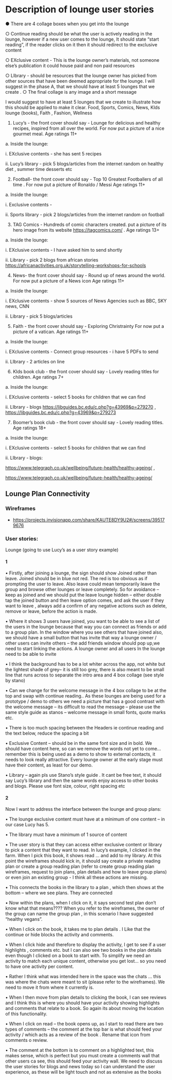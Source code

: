 # Description of lounge user stories

● There are 4 collage boxes when you get into the lounge

○ Continue reading should be what the user is actively reading in the lounge,
however if a new user comes to the lounge, It should state “start reading”, if the
reader clicks on it then it should redirect to the exclusive content

○ EXclusive content - This is the lounge owner’s materials, not someone else’s
publication it could house paid and non paid resources

○ LIbrary - should be resources that the lounge owner has picked from other
sources that have been deemed appropriate for the lounge. I will suggest in the
phase A, that we should have at least 5 lounges that we create .
○ The final collage is any image and a short message

I would suggest to have at least 5 lounges that we create to illustrate how this should be applied
to make it clear. Food, Sports, Comics, News, KIds lounge (books), Faith , Fashion, Wellness

1. Lucy’s - the front cover should say - Lounge for delicious and healthy recipes, inspired
from all over the world. For now put a picture of a nice gourmet meal. Age ratings 11+

a. Inside the lounge:

i. EXclusive contents - she has sent 5 recipes

ii. Lucy’s library - pick 5 blogs/articles from the internet random on healthy
diet , summer time desserts etc

2. Football- the front cover should say - Top 10 Greatest Footballers of all time . For now
put a picture of Ronaldo / Messi Age ratings 11+

a. Inside the lounge:

i. Exclusive contents -

ii. Sports library - pick 2 blogs/articles from the internet random on football

3. TAG Comics - Hundreds of comic characters created. put a picture of its hero image
from its website https://tagcomics.com/ . Age ratings 13+

a. Inside the lounge:

i. EXclusive contents - I have asked him to send shortly

ii. Library - pick 2 blogs from african stories
https://africanactivities.org.uk/storytelling-workshops-for-schools

4. News- the front cover should say - Round up of news around the world. For now put a
picture of a News icon Age ratings 11+

a. Inside the lounge:

i. EXclusive contents - show 5 sources of News Agencies such as BBC,
SKY news, CNN

ii. Library - pick 5 blogs/articles

5. Faith - the front cover should say - Exploring Christrainty For now put a picture of a
vatican. Age ratings 11+ 

a. Inside the lounge: 

i. EXclusive contents - Connect group resources - i have 5 PDFs to send

ii. LIbrary - 2 articles on line

6. KIds book club - the front cover should say - Lovely reading titles for children. Age
ratings 7+

a. Inside the lounge: 

i. EXclusive contents - select 5 books for children that we can find

ii. LIbrary - blogs https://libguides.bc.edu/c.php?g=43969&p=279270 ,
https://libguides.bc.edu/c.php?g=43969&p=279273

7. Boomer’s book club - the front cover should say - Lovely reading titles. Age ratings 18+

a. Inside the lounge:

i. EXclusive contents - select 5 books for children that we can find

ii. LIbrary - blogs:

https://www.telegraph.co.uk/wellbeing/future-health/healthy-ageing/ ,

https://www.telegraph.co.uk/wellbeing/future-health/healthy-ageing/


## Lounge Plan Connectivity


### Wireframes 

- https://projects.invisionapp.com/share/KAUTE8DY9U2#/screens/395179676

### User stories:

Lounge (going to use Lucy’s as a user story example)

#### 1

• Firstly, after joining a lounge, the sign should show Joined rather than leave.
Joined should be in blue not red. The red is too obvious as if prompting the user
to leave. Also leave could mean temporarily leave the group and browse other
lounges or leave completely. So for avoidance – keep as joined and we should
put the leave lounge hidden – either double tap the joined button and then leave
option comes, and ask the user if they want to leave , always add a confirm of
any negative actions such as delete, remove or leave, before the action is made.


• Where it shows 3 users have joined, you want to be able to see a list of the users
in the lounge because that way you can connect as friends or add to a group
plan. In the window where you see others that have joined also, we should have
a small button that has invite that way a lounge owner / other users can invite
others – the add friends window should pop up,we need to start linking the
actions. A lounge owner and all users In the lounge need to be able to invite


• I think the background has to be a lot whiter across the app, not white but the
lightest shade of grey– it is still too grey, there is also meant to be small line that
runs across to separate the intro area and 4 box collage (see style by stano)


• Can we change for the welcome message in the 4 box collage to be at the top
and swap with continue reading.. As these lounges are being used for a
prototype / demo to others we need a picture that has a good contrast with the
welcome message – its difficult to read the message – please use the same style
guide as stanos – welcome message in small fonts, quote marks etc.


• There is too much spacing between the Headers ie continue reading and the text
below, reduce the spacing a bit


• Exclusive Content – should be in the same font size and in bold. We should have
content here, so can we remove the words not yet to come... remember this is
being used as a demo to show to external contacts, it needs to look really
attractive. Every lounge owner at the early stage must have their content, as
least for our demo.


• Library – again pls use Stano’s style guide . It cant be free text, it should say
Lucy’s library and then the same words enjoy access to other books and blogs.
Please use font size, colour, right spacing etc

#### 2

Now I want to address the interface between the lounge and group plans:


• The lounge exclusive content must have at a minimum of one content – in our
case Lucy has 5.


• The library must have a minimum of 1 source of content


• The user story is that they can access either exclusive content or library to pick a
content that they want to read. In lucy’s example, I clicked in the farm. When I
pick this book, it shows read … and add to my library. At this point the
wireframes should kick in, it should say create a private reading plan or create a
group reading plan (refer to create group reading plan wireframes, request to join
plans, plan details and how to leave group plans) or even join an existing group -
I think all these actions are missing.


• This connects the books in the library to a plan , which then shows at the bottom
– where we see plans. They are connected


• Now within the plans, when I click on it, it says second test plan don’t know what
that means???? When you refer to the wireframes, the owner of the group can
name the group plan , in this scenario I have suggested “healthy vegans”.


• When I click on the book, it takes me to plan details . I Like that the continue or
hide blocks the activity and comments.


• When I click hide and therefore to display the activity, I get to see if a user
highlights , comments etc. but I can also see two books in the plan details even
though I clicked on a book to start with. To simplify we need an activity to match
each unique content, otherwise you get lost... so you need to have one activity
per content.


• Rather I think what was intended here in the space was the chats … this was
where the chats were meant to sit (please refer to the wireframes). We need to
move it from where it currently is.


• When I then move from plan details to clicking the book, I can see reviews and I
think this is where you should have your activity showing highlights and
comments that relate to a book. So again its about moving the location of this
functionality.


• When I click on read – the book opens up, as I start to read there are two types
of comments – the comment at the top bar is what should feed your activity /
which acts as a review of the book . Rename that icon from comments o review.


• The comment at the bottom is to comment on a highlighted text, this makes
sense, which is perfect but you must create a comments wall that other users ca
see, this should feed your activity wall.
We need to discuss the user stories for blogs and news today so I can understand the
user experience, as these will be light touch and not as extensive as the books
